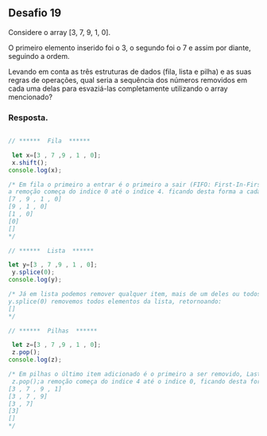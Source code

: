 ## Desafio 19

Considere o array [3, 7, 9, 1, 0].

O primeiro elemento inserido foi o 3, o segundo foi o 7 e assim por diante, seguindo a ordem.

Levando em conta as três estruturas de dados (fila, lista e pilha) e as suas regras de operações, qual seria a sequência dos números removidos em cada uma delas para esvaziá-las completamente utilizando o array mencionado?

### Resposta.

````js

// ******  Fila  ******

 let x=[3 , 7 ,9 , 1 , 0];
 x.shift();
console.log(x);

/* Em fila o primeiro a entrar é o primeiro a sair (FIFO: First-In-First-Out), usando o comando x.shift(),
a remoção começa do indice 0 até o indice 4. ficando desta forma a cada remoção:
[7 , 9 , 1 , 0]
[9 , 1 , 0]
[1 , 0]
[0]
[]
*/

// ******  Lista  ******

let y=[3 , 7 ,9 , 1 , 0];
 y.splice(0);
console.log(y);

/* Já em lista podemos remover qualquer item, mais de um deles ou todos eles. No exemplo usando o comando
y.splice(0) removemos todos elementos da lista, retornoando:
[]
*/

// ******  Pilhas  ******

 let z=[3 , 7 ,9 , 1 , 0];
 z.pop();
console.log(z);

/* Em pilhas o último item adicionado é o primeiro a ser removido, Last-In-First-Out (LIFO), usando o comando
 z.pop();a remoção começa do indice 4 até o indice 0, ficando desta forma a cada remoção:
[3 , 7 , 9 , 1]
[3 , 7 , 9]
[3 , 7]
[3]
[]
*/

````
